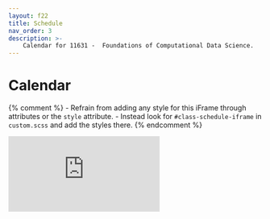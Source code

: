 ```yaml
---
layout: f22
title: Schedule
nav_order: 3
description: >-
    Calendar for 11631 -  Foundations of Computational Data Science.
---
```


# Calendar

{% comment %}
    - Refrain from adding any style for this iFrame through attributes or the `style` attribute.
    - Instead look for `#class-schedule-iframe` in `custom.scss` and add the styles there.
{% endcomment %}

<iframe
    id="class-schedule-iframe"
    src="https://calendar.google.com/calendar/embed?src=c_6a7ot1v6vcffu14j5d328hklck%40group.calendar.google.com&ctz=America%2FNew_York"
    frameborder="0"
    scrolling="no">
</iframe>